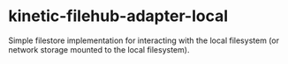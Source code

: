 # kinetic-filehub-adapter-local
Simple filestore implementation for interacting with the local filesystem (or network storage mounted to the local filesystem).
